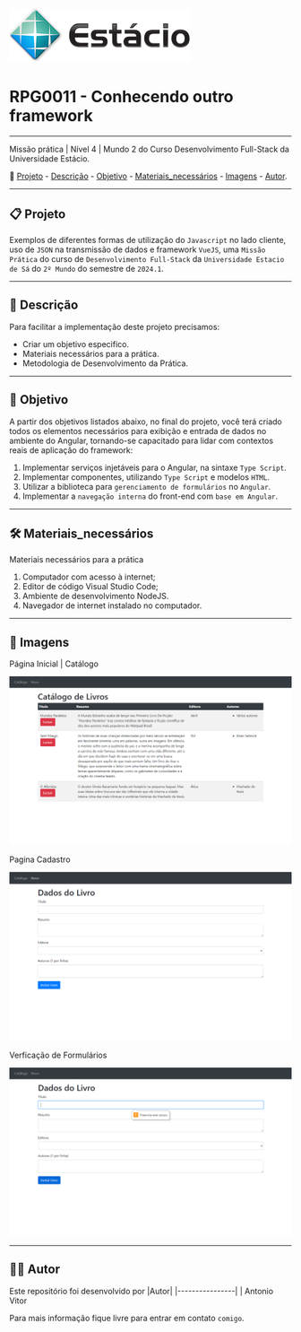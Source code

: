 
# ![capa logotipo-Estacio](./Images/Estacio.png)

# RPG0011 - Conhecendo outro framework

---

Missão prática | Nível 4 | Mundo 2 do Curso Desenvolvimento Full-Stack da Universidade Estácio.

🔗 [Projeto](#-Projeto) - [Descrição](#-Descrição) - [Objetivo](#-Objetivo) - [Materiais_necessários](#-Materiais_necessários) - [Imagens](#-Imagens) - [Autor](#-Autor).

---

## 📋 Projeto

Exemplos de diferentes formas de utilização do `Javascript` no lado cliente, uso de `JSON` na transmissão de dados e framework `VueJS`, uma `Missão Prática` do curso de `Desenvolvimento Full-Stack` da `Universidade Estacio de Sá` do `2º Mundo` do semestre de `2024.1`.

---

## 📝 Descrição

Para facilitar a implementação deste projeto precisamos:

- Criar um objetivo especifico.
- Materiais necessários para a prática.
- Metodologia de Desenvolvimento da Prática.

---

## 💼 Objetivo

A partir dos objetivos listados abaixo, no final do projeto, você terá criado todos os
elementos necessários para exibição e entrada de dados no ambiente do Angular,
tornando-se capacitado para lidar com contextos reais de aplicação do framework:

1. Implementar serviços injetáveis para o Angular, na sintaxe `Type Script`.
2. Implementar componentes, utilizando `Type Script` e modelos `HTML`.
3. Utilizar a biblioteca para `gerenciamento de formulários` no `Angular`.
4. Implementar a `navegação interna` do front-end com `base em Angular`.

---

## 🛠 Materiais_necessários

Materiais necessários para a prática

1. Computador com acesso à internet;
2. Editor de código Visual Studio Code;
3. Ambiente de desenvolvimento NodeJS.
4. Navegador de internet instalado no computador.

---

## 🔎 Imagens

Página Inicial | Catálogo

![Pagina Inicial](./Images/Tela_inicial.png)

Pagina Cadastro

![Pagina Cadastro](./Images/Tela_Cadastro.png)

Verficação de Formulários

![Verificacao de Formularios](./Images/Verificação_de_formulario.png)

---

## 👩‍💻 Autor

Este repositório foi desenvolvido por
|Autor|
|----------------|
| Antonio Vitor

Para mais informação fique livre para entrar em contato `comigo`.
